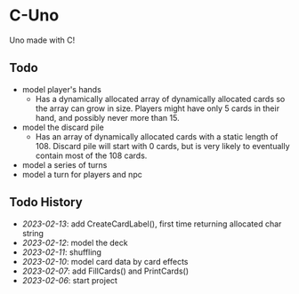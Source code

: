 # C-Uno

Uno made with C!

## Todo

- model player's hands
	- Has a dynamically allocated array of dynamically allocated cards so the array can grow in size. Players might have only 5 cards in their hand, and possibly never more than 15.
- model the discard pile
	- Has an array of dynamically allocated cards with a static length of 108. Discard pile will start with 0 cards, but is very likely to eventually contain most of the 108 cards.
- model a series of turns
- model a turn for players and npc

## Todo History

- *2023-02-13*: add CreateCardLabel(), first time returning allocated char string
- *2023-02-12*: model the deck
- *2023-02-11*: shuffling
- *2023-02-10*: model card data by card effects
- *2023-02-07*: add FillCards() and PrintCards()
- *2023-02-06*: start project

